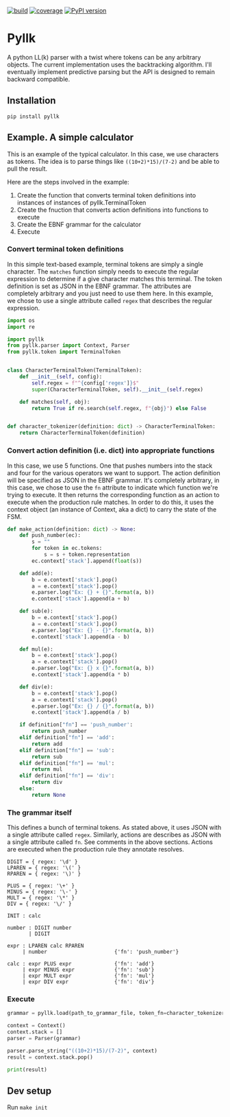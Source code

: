 [![build](https://gitlab.com/majorspot/libraries/pyllk/badges/master/pipeline.svg)](https://gitlab.com/majorspot/libraries/pyllk/pipelines)
[![coverage](https://gitlab.com/majorspot/libraries/pyllk/badges/master/coverage.svg)](https://gitlab.com/majorspot/libraries/pyllk/pipelines)
[![PyPI version](https://badge.fury.io/py/pyllk.svg)](https://badge.fury.io/py/pyllk)

# Pyllk

A python LL(k) parser with a twist where tokens can be any arbitrary objects. The current implementation uses the backtracking algorithm. I'll eventually implement predictive parsing but the API is designed to remain backward compatible.

## Installation

`pip install pyllk`

## Example. A simple calculator

This is an example of the typical calculator. In this case, we use characters as tokens. The idea is to parse things like `((10+2)*15)/(7-2)` and be able to pull the result.

Here are the steps involved in the example:

1. Create the function that converts terminal token definitions into instances of instances of pyllk.TerminalToken
1. Create the fnuction that converts action definitions into functions to execute
1. Create the EBNF grammar for the calculator
1. Execute

### Convert terminal token definitions

In this simple text-based example, terminal tokens are simply a single character. The `matches` function
simply needs to execute the regular expression to determine if a give character matches this terminal. The token
definition is set as JSON in the EBNF grammar. The attributes are completely arbitrary and you just need to use
them here. In this example, we chose to use a single attribute called `regex` that describes the regular expression.

```python
import os
import re

import pyllk
from pyllk.parser import Context, Parser
from pyllk.token import TerminalToken


class CharacterTerminalToken(TerminalToken):
    def __init__(self, config):
        self.regex = f"^{config['regex']}$"
        super(CharacterTerminalToken, self).__init__(self.regex)

    def matches(self, obj):
        return True if re.search(self.regex, f"{obj}") else False


def character_tokenizer(definition: dict) -> CharacterTerminalToken:
    return CharacterTerminalToken(definition)
```

### Convert action definition (i.e. dict) into appropriate functions

In this case, we use 5 functions. One that pushes numbers into the stack and four for the various operators we want to support.
The action definition will be specified as JSON in the EBNF grammar. It's completely arbitrary, in this case, we chose to use
the `fn` attribute to indicate which function we're trying to execute. It then returns the corresponding function as an action to
execute when the production rule matches. In order to do this, it uses the context object (an instance of Context, aka a dict) to
carry the state of the FSM.

```python
def make_action(definition: dict) -> None:
    def push_number(ec):
        s = ""
        for token in ec.tokens:
            s = s + token.representation
        ec.context['stack'].append(float(s))

    def add(e):
        b = e.context['stack'].pop()
        a = e.context['stack'].pop()
        e.parser.log("Ex: {} + {}".format(a, b))
        e.context['stack'].append(a + b)

    def sub(e):
        b = e.context['stack'].pop()
        a = e.context['stack'].pop()
        e.parser.log("Ex: {} - {}".format(a, b))
        e.context['stack'].append(a - b)

    def mul(e):
        b = e.context['stack'].pop()
        a = e.context['stack'].pop()
        e.parser.log("Ex: {} x {}".format(a, b))
        e.context['stack'].append(a * b)

    def div(e):
        b = e.context['stack'].pop()
        a = e.context['stack'].pop()
        e.parser.log("Ex: {} / {}".format(a, b))
        e.context['stack'].append(a / b)

    if definition["fn"] == 'push_number':
        return push_number
    elif definition["fn"] == 'add':
        return add
    elif definition["fn"] == 'sub':
        return sub
    elif definition["fn"] == 'mul':
        return mul
    elif definition["fn"] == 'div':
        return div
    else:
        return None
```

### The grammar itself

This defines a bunch of terminal tokens. As stated above, it uses JSON with a single attribute called `regex`. Similarly, actions are
describes as JSON with a single attribute called `fn`. See comments in the above sections. Actions are executed when the production rule they annotate resolves.

```
DIGIT = { regex: '\d' }
LPAREN = { regex: '\(' }
RPAREN = { regex: '\)' }

PLUS = { regex: '\+' }
MINUS = { regex: '\-' }
MULT = { regex: '\*' }
DIV = { regex: '\/' }

INIT : calc

number : DIGIT number
       | DIGIT

expr : LPAREN calc RPAREN
     | number                      {'fn': 'push_number'}

calc : expr PLUS expr              {'fn': 'add'}
     | expr MINUS expr             {'fn': 'sub'}
     | expr MULT expr              {'fn': 'mul'}
     | expr DIV expr               {'fn': 'div'}
```

### Execute

```python
grammar = pyllk.load(path_to_grammar_file, token_fn=character_tokenizer, action_fn=make_action)

context = Context()
context.stack = []
parser = Parser(grammar)

parser.parse_string("((10+2)*15)/(7-2)", context)
result = context.stack.pop()

print(result)
```

## Dev setup

Run `make init`

